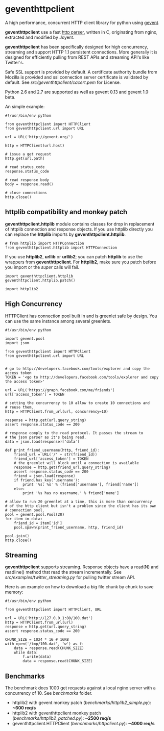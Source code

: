 # geventhttpclient

A high performance, concurrent HTTP client library for python using 
[gevent](http://gevent.org).

**geventhttpclient** use a fast [http parser](http://github.com/joyent/http-parser),
written in C, originating from nginx, extracted and modified by Joyent.

**geventhttpclient** has been specifically designed for high concurrency,
streaming and support HTTP 1.1 persistent connections. More generally it is
designed for efficiently pulling from REST APIs and streaming API's
like Twitter's.

Safe SSL support is provided by default. A certificate authority bundle from
Mozilla is provided and ssl connection server certificate is validated by
default. See *src/geventhttpclient/cacert.pem* for License.

Python 2.6 and 2.7 are supported as well as gevent 0.13 and gevent 1.0 beta.

An simple example:

    #!/usr/bin/env python

    from geventhttpclient import HTTPClient
    from geventhttpclient.url import URL

    url = URL('http://gevent.org/')

    http = HTTPClient(url.host)

    # issue a get request
    http.get(url.path)

    # read status_code
    response.status_code

    # read response body
    body = response.read()

    # close connections
    http.close()


## httplib compatibility and monkey patch

**geventhttpclient.httplib** module contains classes for drop in
replacement of httplib connection and response objects.
If you use httplib directly you can replace the **httplib** imports
by **geventhttpclient.httplib**.

    # from httplib import HTTPConnection
    from geventhttpclient.httplib import HTTPConnection

If you use **httplib2**, **urllib** or **urllib2**; you can patch **httplib** to
use the wrappers from **geventhttpclient**.
For **httplib2**, make sure you patch before you import or the *super*
calls will fail.

    import geventhttpclient.httplib
    geventhttpclient.httplib.patch()

    import httplib2


## High Concurrency

HTTPClient has connection pool built in and is greenlet safe by design.
You can use the same instance among several greenlets.


    #!/usr/bin/env python

    import gevent.pool
    import json

    from geventhttpclient import HTTPClient
    from geventhttpclient.url import URL


    # go to http://developers.facebook.com/tools/explorer and copy the access token
    TOKEN = '<go to http://developers.facebook.com/tools/explorer and copy the access token>'

    url = URL('https://graph.facebook.com/me/friends')
    url['access_token'] = TOKEN

    # setting the concurrency to 10 allow to create 10 connections and
    # reuse them.
    http = HTTPClient.from_url(url, concurrency=10)

    response = http.get(url.query_string)
    assert response.status_code == 200

    # response comply to the read protocol. It passes the stream to
    # the json parser as it's being read.
    data = json.load(response)['data']

    def print_friend_username(http, friend_id):
        friend_url = URL('/' + str(friend_id))
        friend_url['access_token'] = TOKEN
        # the greenlet will block until a connection is available
        response = http.get(friend_url.query_string)
        assert response.status_code == 200
        friend = json.load(response)
        if friend.has_key('username'):
            print '%s: %s' % (friend['username'], friend['name'])
        else:
            print '%s has no username.' % friend['name']

    # allow to run 20 greenlet at a time, this is more than concurrency
    # of the http client but isn't a problem since the client has its own
    # connection pool.
    pool = gevent.pool.Pool(20)
    for item in data:
        friend_id = item['id']
        pool.spawn(print_friend_username, http, friend_id)

    pool.join()
    http.close()

## Streaming

**geventhttpclient** supports streaming.
Response objects have a read(N) and readline() method that read the stream
incrementally.
See *src/examples/twitter_streaming.py* for pulling twitter stream API.

Here is an example on how to download a big file chunk by chunk to save memory:

    #!/usr/bin/env python

    from geventhttpclient import HTTPClient, URL

    url = URL('http://127.0.0.1:80/100.dat')
    http = HTTPClient.from_url(url)
    response = http.get(url.query_string)
    assert response.status_code == 200

    CHUNK_SIZE = 1024 * 16 # 16KB
    with open('/tmp/100.dat', 'w') as f:
        data = response.read(CHUNK_SIZE)
        while data:
            f.write(data)
            data = response.read(CHUNK_SIZE)


## Benchmarks

The benchmark does 1000 get requests against a local nginx server with
a concurrency of 10. See *benchmarks* folder.

- httplib2 with gevent monkey patch (*benchmarks/httplib2_simple.py*): **~600 req/s**
- httplib2 with geventhttpclient monkey patch (*benchmarks/httplib2_patched.py*): **~2500 req/s**
- geventhttpclient.HTTPClient (*benchmarks/httpclient.py*): **~4000 req/s**

